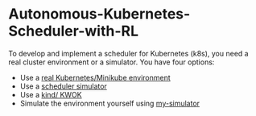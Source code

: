 # Autonomous-Kubernetes-Scheduler-with-RL
To develop and implement a scheduler for Kubernetes (k8s), you need a real cluster environment or a simulator. You have four options:

- Use a [real Kubernetes/Minikube environment](repos/real_cluster/README.md)
- Use a [scheduler simulator](repos/scheduler_simulator/README.md)
- Use a [kind/ KWOK](repos/kind_cluster/README.md)
- Simulate the environment yourself using [my-simulator](repos/my-simulator/README.md)